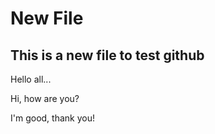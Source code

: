 # New File

## This is a new file to test github 

Hello all...

Hi, how are you?

I'm good, thank you!